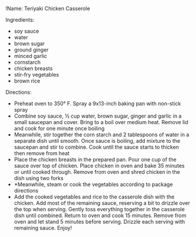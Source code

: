 !Name: Teriyaki Chicken Casserole

Ingredients:
- soy sauce
- water
- brown sugar
- ground ginger
- minced garlic
- cornstarch
- chicken breasts
- stir-fry vegetables
- brown rice

Directions:
- Preheat oven to 350° F. Spray a 9x13-inch baking pan with non-stick spray
- Combine soy sauce, ½ cup water, brown sugar, ginger and garlic in a small saucepan and cover. Bring to a boil over medium heat. Remove lid and cook for one minute once boiling
- Meanwhile, stir together the corn starch and 2 tablespoons of water in a separate dish until smooth. Once sauce is boiling, add mixture to the saucepan and stir to combine. Cook until the sauce starts to thicken then remove from heat
- Place the chicken breasts in the prepared pan. Pour one cup of the sauce over top of chicken. Place chicken in oven and bake 35 minutes or until cooked through. Remove from oven and shred chicken in the dish using two forks
- *Meanwhile, steam or cook the vegetables according to package directions
- Add the cooked vegetables and rice to the casserole dish with the chicken. Add most of the remaining sauce, reserving a bit to drizzle over the top when serving. Gently toss everything together in the casserole dish until combined. Return to oven and cook 15 minutes. Remove from oven and let stand 5 minutes before serving. Drizzle each serving with remaining sauce. Enjoy!
